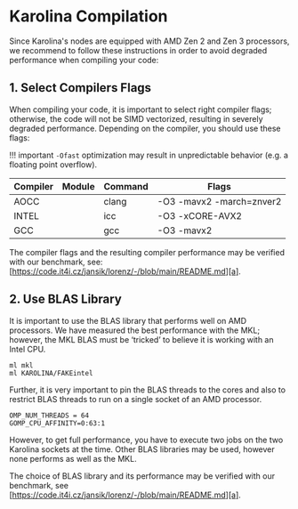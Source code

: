 # Karolina Compilation

Since Karolina's nodes are equipped with AMD Zen 2 and Zen 3 processors,
we recommend to follow these instructions in order to avoid degraded performance when compiling your code:

## 1. Select Compilers Flags

When compiling your code, it is important to select right compiler flags;
otherwise, the code will not be SIMD vectorized, resulting in severely degraded performance.
Depending on the compiler, you should use these flags:

!!! important
    `-Ofast` optimization may result in unpredictable behavior (e.g. a floating point overflow).

| Compiler | Module   | Command | Flags                   |
| -------- |----------| --------|-------------------------|
| AOCC     |          | clang   |-O3 -mavx2 -march=znver2 |
| INTEL    |          | icc     |-O3 -xCORE-AVX2          |
| GCC      |          | gcc     |-O3 -mavx2               |

The compiler flags and the resulting compiler performance may be verified with our benchmark,
see: [https://code.it4i.cz/jansik/lorenz/-/blob/main/README.md][a].

## 2. Use BLAS Library

It is important to use the BLAS library that performs well on AMD processors.
We have measured the best performance with the MKL;
however, the MKL BLAS must be ‘tricked’ to believe it is working with an Intel CPU.

```code
ml mkl
ml KAROLINA/FAKEintel
```

Further, it is very important to pin the BLAS threads to the cores
and also to restrict BLAS threads to run on a single socket of an AMD processor.

```code
OMP_NUM_THREADS = 64
GOMP_CPU_AFFINITY=0:63:1
```

However, to get full performance, you have to execute two jobs on the two Karolina sockets at the time.
Other BLAS libraries may be used, however none performs as well as the MKL.

The choice of BLAS library and its performance may be verified with our benchmark,
see [https://code.it4i.cz/jansik/lorenz/-/blob/main/README.md][a].

[a]: https://code.it4i.cz/jansik/lorenz/-/blob/main/README.md
